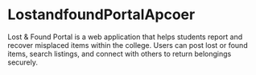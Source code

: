 # LostandfoundPortalApcoer
Lost &amp; Found Portal is a web application that helps students report and recover misplaced items within the college. Users can post lost or found items, search listings, and connect with others to return belongings securely.
